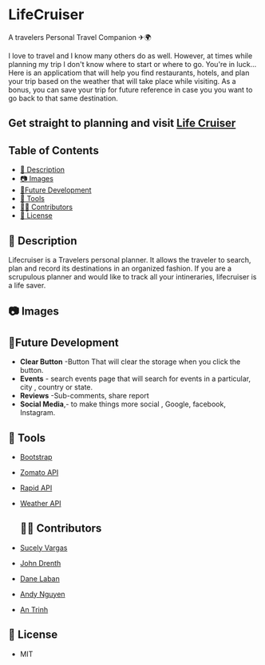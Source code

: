 # LifeCruiser
A travelers Personal Travel Companion ✈🌍

I love to travel and I know many others do as well. However, at times while planning my trip I don't know where to start or where to go. You're in luck... Here is an applicatiom that will help you find restaurants, hotels, and plan your trip based on the weather that will take place while visiting. As a bonus, you can save your trip for future reference in case you you want to go back to that same destination. 

## Get straight to planning and visit [Life Cruiser](https://jrdrenth.github.io/LifeCruiser/) 

## Table of Contents

  - [📝 Description](#-description)
  - [📷  Images](#--images)
  - [🔮Future Development](#future-development)
  - [🔨 Tools](#Tools)
  - [👩👨 Contributors](#contributors)
  - [📜 License](#license)

## 📝 Description
Lifecruiser is a Travelers personal planner. It allows the traveler to search, plan and record its destinations in an organized fashion. If you are a scrupulous planner and would like to track all your intineraries, lifecruiser is a life saver.



## 📷  Images



## 🔮Future Development
* **Clear Button** -Button That will clear the storage when you click the button. 
* **Events** - search events page that will search for events in a particular, city , country or state.
* **Reviews** -Sub-comments, share report
* **Social Media**,- to make things more social , Google, facebook, Instagram.



## 🔨 Tools
* [Bootstrap](https://getbootstrap.com)
* [Zomato API](https://developers.zomato.com)
* [Rapid API](https://rapidapi.com)
* [Weather API](https://openweathermap.com/api)


  
  
  
  ## 👩👨 Contributors
* [Sucely Vargas](https://github.com/Lolasmom)

* [John Drenth](https://github.com/jrdrenth)

* [Dane Laban](https://github.com/DaneLaban)

* [Andy Nguyen](https://github.com/Ydna317)

* [An Trinh](https://github.com/Eibonmon)

 ## 📜 License
 
 * MIT
